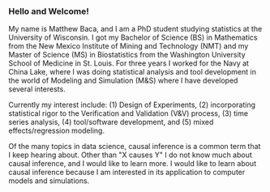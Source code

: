 ### Hello and Welcome!  

My name is Matthew Baca, and I am a PhD student studying statistics at the University of Wisconsin.  I got my Bachelor of Science (BS) in Mathematics from the New Mexico Institute of Mining and Technology (NMT) and my Master of Science (MS) in Biostatistics from the Washington University School of Medicine in St. Louis.  For three years I worked for the Navy at China Lake, where I was doing statistical analysis and tool development in the world of Modeling and Simulation (M&S) where I have developed several interests.

Currently my interest include: (1) Design of Experiments, (2) incorporating statistical rigor to the Verification and Validation (V&V) process, (3) time series analysis, (4) tool/software development, and (5) mixed effects/regression modeling.

Of the many topics in data science, causal inference is a common term that I keep hearing about.  Other than "X causes Y" I do not know much about causal inference, and I would like to learn more.  I would like to learn about causal inference because I am interested in its application to computer models and simulations.

<!--
**mjbaca/mjbaca** is a ✨ _special_ ✨ repository because its `README.md` (this file) appears on your GitHub profile.

Here are some ideas to get you started:

- 🔭 I’m currently working on ...
- 🌱 I’m currently learning ...
- 👯 I’m looking to collaborate on ...
- 🤔 I’m looking for help with ...
- 💬 Ask me about ...
- 📫 How to reach me: ...
- 😄 Pronouns: ...
- ⚡ Fun fact: ...
-->
